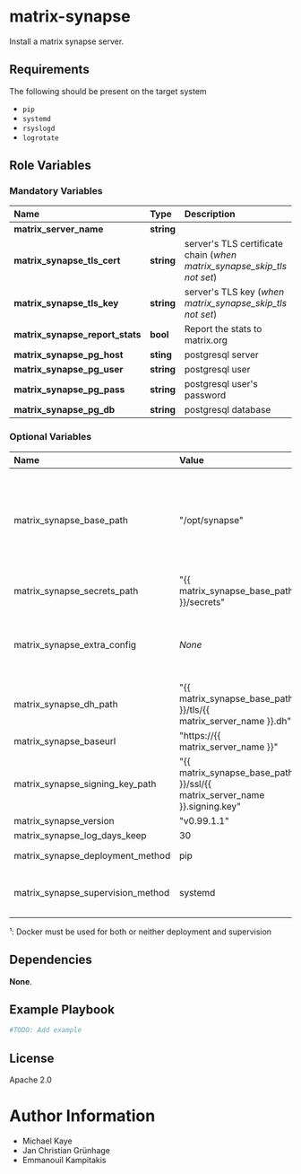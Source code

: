 # matrix-synapse

Install a matrix synapse server.

## Requirements

The following should be present on the target system
* `pip`
* `systemd`
* `rsyslogd`
* `logrotate`

## Role Variables

### Mandatory Variables

| Name | Type | Description |
| :--- | :--- | :--- |
| **matrix_server_name** | __string__ | |
| **matrix_synapse_tls_cert** | __string__ | server's TLS certificate chain (_when matrix_synapse_skip_tls not set_)|
| **matrix_synapse_tls_key** | __string__ | server's TLS key (_when matrix_synapse_skip_tls not set_)|
| **matrix_synapse_report_stats** | __bool__ | Report the stats to matrix.org |
| **matrix_synapse_pg_host** | __sting__ | postgresql server |
| **matrix_synapse_pg_user** | __string__ | postgresql user |
| **matrix_synapse_pg_pass** | __string__ | postgresql user's password |
| **matrix_synapse_pg_db** | __string__ | postgresql database |

### Optional Variables

| Name | Value | Description |
| :--- | :--- | :---  |
| matrix_synapse_base_path | "/opt/synapse" | _This is not yet consistently used. **DO NOT RELY ON IT**. Lookout for future releases_
| matrix_synapse_secrets_path | "{{ matrix_synapse_base_path }}/secrets"
| matrix_synapse_extra_config | _None_ | configuration parameters as given in the [synapse configuration file](https://github.com/matrix-org/synapse/tree/master/docs) | 
| matrix_synapse_dh_path | "{{ matrix_synapse_base_path }}/tls/{{ matrix_server_name }}.dh" |
| matrix_synapse_baseurl | "https://{{ matrix_server_name }}" |
| matrix_synapse_signing_key_path | "{{ matrix_synapse_base_path }}/ssl/{{ matrix_server_name }}.signing.key" |
| matrix_synapse_version | "v0.99.1.1" |
| matrix_synapse_log_days_keep | 30 |
| matrix_synapse_deployment_method | pip | Either pip or docker [¹](#footnote_1) |
| matrix_synapse_supervision_method | systemd | Either systemd, runit or docker [¹](#footnote_1) |

<a name="footnote_1">¹</a>: Docker must be used for both or neither deployment and supervision

## Dependencies

__None__.

## Example Playbook

```yaml
#TODO: Add example
```

## License

Apache 2.0

# Author Information

* Michael Kaye
* Jan Christian Grünhage
* Emmanouil Kampitakis
